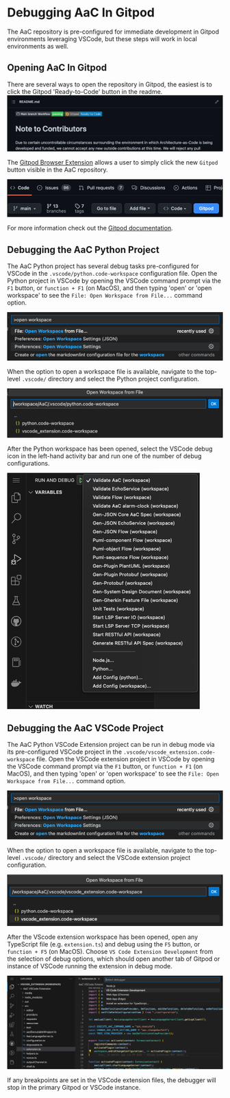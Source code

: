 # Debugging AaC In Gitpod

The AaC repository is pre-configured for immediate development in Gitpod environments leveraging VSCode, but these steps will work in local environments as well.

## Opening AaC In Gitpod

There are several ways to open the repository in Gitpod, the easiest is to click the Gitpod 'Ready-to-Code' button in the readme.
![Gitpod 'Ready-to-Code' button in the repository readme](../../images/debugging/gitpod_readme_button.png)

The [Gitpod Browser Extension](https://www.gitpod.io/docs/configure/user-settings/browser-extension) allows a user to simply click the new `Gitpod` button visible in the AaC repository.

![Gitpod browser extension button](../../images/debugging/gitpod_browser_button.png)

For more information check out the [Gitpod documentation](https://www.gitpod.io/docs/introduction/getting-started).

## Debugging the AaC Python Project

The AaC Python project has several debug tasks pre-configured for VSCode in the `.vscode/python.code-workspace` configuration file. Open the Python project in VSCode by opening the VSCode command prompt via the `F1` button, or `function + F1` (on MacOS), and then typing 'open' or 'open workspace' to see the `File: Open Workspace from File...`  command option.

![File: Open Workspace from File... option](../../images/debugging/command_workspace.png)

When the option to open a workspace file is available, navigate to the top-level `.vscode/` directory and select the Python project configuration.

![Open python project file](../../images/debugging/select_workspace_python.png)

After the Python workspace has been opened, select the VSCode debug icon in the left-hand activity bar and run one of the number of debug configurations.

![Run python debugging command](../../images/debugging/python_debugging.png)

## Debugging the AaC VSCode Project

The AaC Python VSCode Extension project can be run in debug mode via its pre-configured VSCode project in the `.vscode/vscode_extension.code-workspace` file. Open the VSCode extension project in VSCode by opening the VSCode command prompt via the `F1` button, or `function + F1` (on MacOS), and then typing 'open' or 'open workspace' to see the `File: Open Workspace from File...`  command option.

![File: Open Workspace from File... option](../../images/debugging/command_workspace.png)

When the option to open a workspace file is available, navigate to the top-level `.vscode/` directory and select the VSCode extension project configuration.

![Open vscode extension project file](../../images/debugging/select_workspace_extension.png)

After the VScode extension workspace has been opened, open any TypeScript file (e.g. `extension.ts`) and debug using the `F5` button, or `function + F5` (on MacOS). Choose `VS Code Extension Development` from the selection of debug options, which should open another tab of Gitpod or instance of VSCode running the extension in debug mode.

![Typescript debug environment](../../images/debugging/debug_extension.png)

If any breakpoints are set in the VSCode extension files, the debugger will stop in the primary Gitpod or VSCode instance.
